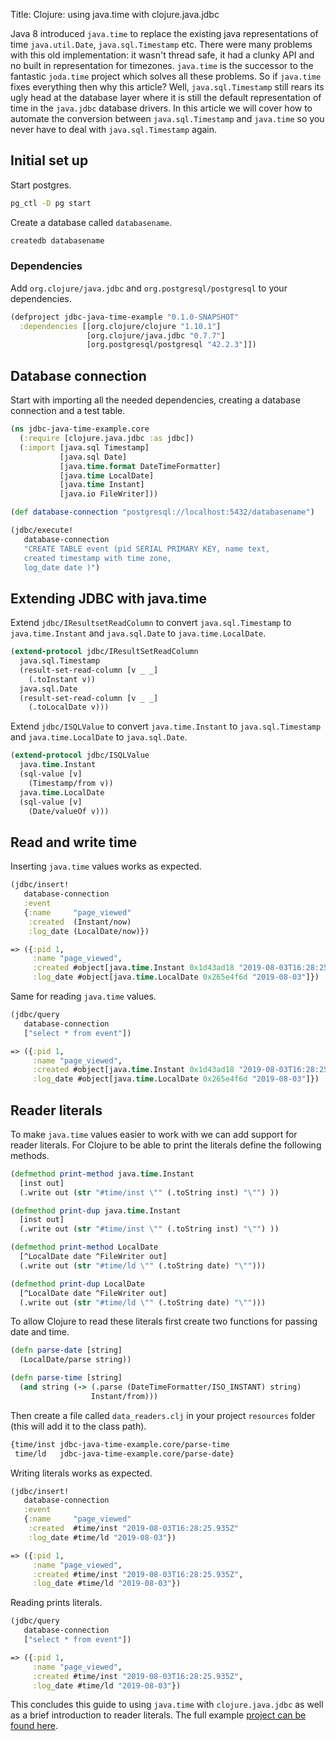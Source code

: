 Title: Clojure: using java.time with clojure.java.jdbc

Java 8 introduced `java.time` to replace the existing java representations of time `java.util.Date`, `java.sql.Timestamp` etc. There were many problems with this old implementation: it wasn't thread safe, it had a clunky API and no built in representation for timezones. `java.time` is the successor to the fantastic `joda.time` project which solves all these problems. So if `java.time` fixes everything then why this article? Well, `java.sql.Timestamp` still rears its ugly head at the database layer where it is still the default representation of time in the `java.jdbc` database drivers. In this article we will cover how to automate the conversion between `java.sql.Timestamp` and `java.time` so you never have to deal with `java.sql.Timestamp` again.

## Initial set up

Start postgres.

```bash
pg_ctl -D pg start
```

Create a database called `databasename`.

```bash
createdb databasename
```

### Dependencies

Add `org.clojure/java.jdbc` and `org.postgresql/postgresql` to your dependencies.

```clojure
(defproject jdbc-java-time-example "0.1.0-SNAPSHOT"
  :dependencies [[org.clojure/clojure "1.10.1"]
                 [org.clojure/java.jdbc "0.7.7"]
                 [org.postgresql/postgresql "42.2.3"]])
```

## Database connection

Start with importing all the needed dependencies, creating a database connection and a test table.

```clojure
(ns jdbc-java-time-example.core
  (:require [clojure.java.jdbc :as jdbc])
  (:import [java.sql Timestamp]
           [java.sql Date]
           [java.time.format DateTimeFormatter]
           [java.time LocalDate]
           [java.time Instant]
           [java.io FileWriter]))

(def database-connection "postgresql://localhost:5432/databasename")

(jdbc/execute!
   database-connection
   "CREATE TABLE event (pid SERIAL PRIMARY KEY, name text,
   created timestamp with time zone,
   log_date date )")
```

## Extending JDBC with java.time

Extend `jdbc/IResultsetReadColumn` to convert `java.sql.Timestamp` to `java.time.Instant` and `java.sql.Date` to `java.time.LocalDate`.

```clojure
(extend-protocol jdbc/IResultSetReadColumn
  java.sql.Timestamp
  (result-set-read-column [v _ _]
    (.toInstant v))
  java.sql.Date
  (result-set-read-column [v _ _]
    (.toLocalDate v)))
```

Extend `jdbc/ISQLValue` to convert `java.time.Instant` to `java.sql.Timestamp` and `java.time.LocalDate` to `java.sql.Date`.

```clojure
(extend-protocol jdbc/ISQLValue
  java.time.Instant
  (sql-value [v]
    (Timestamp/from v))
  java.time.LocalDate
  (sql-value [v]
    (Date/valueOf v)))
```

## Read and write time

Inserting `java.time` values works as expected.

```clojure
(jdbc/insert!
   database-connection
   :event
   {:name     "page_viewed"
    :created  (Instant/now)
    :log_date (LocalDate/now)})

=> ({:pid 1,
     :name "page_viewed",
     :created #object[java.time.Instant 0x1d43ad18 "2019-08-03T16:28:25.935Z"],
     :log_date #object[java.time.LocalDate 0x265e4f6d "2019-08-03"]})
```

Same for reading `java.time` values.

```clojure
(jdbc/query
   database-connection
   ["select * from event"])

=> ({:pid 1,
     :name "page_viewed",
     :created #object[java.time.Instant 0x1d43ad18 "2019-08-03T16:28:25.935Z"],
     :log_date #object[java.time.LocalDate 0x265e4f6d "2019-08-03"]})
```

## Reader literals

To make `java.time` values easier to work with we can add support for reader literals. For Clojure to be able to print the literals define the following methods.

```clojure
(defmethod print-method java.time.Instant
  [inst out]
  (.write out (str "#time/inst \"" (.toString inst) "\"") ))

(defmethod print-dup java.time.Instant
  [inst out]
  (.write out (str "#time/inst \"" (.toString inst) "\"") ))

(defmethod print-method LocalDate
  [^LocalDate date ^FileWriter out]
  (.write out (str "#time/ld \"" (.toString date) "\"")))

(defmethod print-dup LocalDate
  [^LocalDate date ^FileWriter out]
  (.write out (str "#time/ld \"" (.toString date) "\"")))
```

To allow Clojure to read these literals first create two functions for passing date and time.

```clojure
(defn parse-date [string]
  (LocalDate/parse string))

(defn parse-time [string]
  (and string (-> (.parse (DateTimeFormatter/ISO_INSTANT) string)
                  Instant/from)))
```

Then create a file called `data_readers.clj` in your project `resources` folder (this will add it to the class path).

```clojure
{time/inst jdbc-java-time-example.core/parse-time
 time/ld   jdbc-java-time-example.core/parse-date}
```

Writing literals works as expected.

```clojure
(jdbc/insert!
   database-connection
   :event
   {:name     "page_viewed"
    :created  #time/inst "2019-08-03T16:28:25.935Z"
    :log_date #time/ld "2019-08-03"})

=> ({:pid 1,
     :name "page_viewed",
     :created #time/inst "2019-08-03T16:28:25.935Z",
     :log_date #time/ld "2019-08-03"})
```

Reading prints literals.

```clojure
(jdbc/query
   database-connection
   ["select * from event"])

=> ({:pid 1,
     :name "page_viewed",
     :created #time/inst "2019-08-03T16:28:25.935Z",
     :log_date #time/ld "2019-08-03"})
```

This concludes this guide to using `java.time` with `clojure.java.jdbc` as well as a brief introduction to reader literals. The full example [project can be found here](https://github.com/andersmurphy/clj-cookbook/tree/master/database-type-conversion/jdbc-java-time-example).
